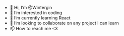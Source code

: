 - 👋 Hi, I’m @Wintergin
- 👀 I’m interested in coding
- 🌱 I’m currently learning React
- 💞️ I’m looking to collaborate on any project I can learn
- 📫 How to reach me <3

<!---
Wintergin/Wintergin is a ✨ special ✨ repository because its `README.md` (this file) appears on your GitHub profile.
You can click the Preview link to take a look at your changes.
--->

